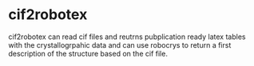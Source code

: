 # cif2robotex
cif2robotex can read cif files and reutrns pubplication ready latex tables with the crystallogrpahic data and can use robocrys to return a first description of the structure based on the cif file.
